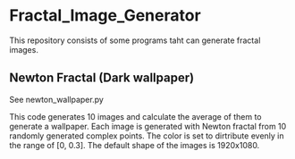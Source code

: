 # Fractal_Image_Generator

This repository consists of some programs taht can generate fractal images.

## Newton Fractal (Dark wallpaper)
See newton_wallpaper.py

This code generates 10 images and calculate the average of them to generate a wallpaper. Each image is generated with Newton fractal from 10 randomly generated complex points. The color is set to dirtribute evenly in the range of [0, 0.3]. The default shape of the images is 1920x1080.
